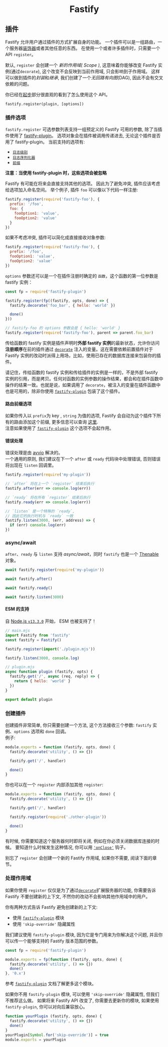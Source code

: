 <h1 align="center">Fastify</h1>

## 插件
Fastify 允许用户通过插件的方式扩展自身的功能。
一个插件可以是一组路由，一个服务器[装饰器](https://github.com/fastify/docs-chinese/blob/master/docs/Decorators.md)或者其他任意的东西。 在使用一个或者许多插件时，只需要一个 API `register`。<br>

默认, `register` 会创建一个 *新的作用域( Scope )*, 这意味着你能够改变 Fastify 实例(通过`decorate`), 这个改变不会反映到当前作用域, 只会影响到子作用域。 这样可以做到插件的*封装*和*继承*, 我们创建了一个*无回路有向图*(DAG), 因此不会有交叉依赖的问题。

你已经在[起步](https://github.com/fastify/docs-chinese/blob/master/docs/Getting-Started.md#register)部分很直观的看到了怎么使用这个 API。
```
fastify.register(plugin, [options])
```

<a name="plugin-options"></a>
### 插件选项
`fastify.register` 可选参数列表支持一组预定义的 Fastify 可用的参数, 除了当插件使用了 [fastify-plugin](https://github.com/fastify/fastify-plugin)。 选项对象会在插件被调用传递进去, 无论这个插件是否用了 fastify-plugin。 当前支持的选项有:

+ [`日志级别`](https://github.com/fastify/docs-chinese/blob/master/docs/Routes.md#custom-log-level)
+ [`日志序列化器`](https://github.com/fastify/docs-chinese/blob/master/docs/Routes.md#custom-log-serializer)
+ [`前缀`](https://github.com/fastify/docs-chinese/blob/master/docs/Plugins.md#route-prefixing-options)

**注意：当使用 fastify-plugin 时，这些选项会被忽略**

Fastify 有可能在将来会直接支持其他的选项。 因此为了避免冲突, 插件应该考虑给选项加入命名空间。 举个例子, 插件 `foo` 可以像以下代码一样注册:

```js
fastify.register(require('fastify-foo'), {
  prefix: '/foo',
  foo: {
    fooOption1: 'value',
    fooOption2: 'value'
  }
})
```

如果不考虑冲突, 插件可以简化成直接接收对象参数:

```js
fastify.register(require('fastify-foo'), {
  prefix: '/foo',
  fooOption1: 'value',
  fooOption2: 'value'
})
```

`options` 参数还可以是一个在插件注册时确定的 `函数`，这个函数的第一位参数是 fastify 实例：

```js
const fp = require('fastify-plugin')

fastify.register(fp((fastify, opts, done) => {
  fastify.decorate('foo_bar', { hello: 'world' })

  done()
}))

// fastify-foo 的 options 参数会是 { hello: 'world' }
fastify.register(require('fastify-foo'), parent => parent.foo_bar)
```

传给函数的 fastify 实例是插件声明时**外部 fastify 实例**的最新状态，允许你访问**注册顺序**在前的插件通过 [`decorate`](https://github.com/fastify/docs-chinese/blob/master/docs/Decorators.md) 注入的变量。这在需要依赖前置插件对于 Fastify 实例的改动时派得上用场，比如，使用已存在的数据库连接来包装你的插件。

请记住，传给函数的 fastify 实例和传给插件的实例是一样的，不是外部 fastify 实例的引用，而是拷贝。任何对函数的实例参数的操作结果，都会和在插件函数中操作的结果一致。也就是说，如果调用了 `decorate`，被注入的变量在插件函数中也是可用的，除非你使用 [`fastify-plugin`](https://github.com/fastify/fastify-plugin) 包装了这个插件。

<a name="route-prefixing-option"></a>
#### 路由前缀选项
如果你传入以 `prefix`为 key , `string` 为值的选项, Fastify 会自动为这个插件下所有的路由添加这个前缀, 更多信息可以查询 [这里](https://github.com/fastify/docs-chinese/blob/master/docs/Routes.md#route-prefixing).<br>
注意如果使用了 [`fastify-plugin`](https://github.com/fastify/fastify-plugin) 这个选项不会起作用。

<a name="error-handling"></a>
#### 错误处理
错误处理是由 [avvio](https://github.com/mcollina/avvio#error-handling) 解决的。<br>
一个通用的原则, 我们建议在下一个 `after` 或 `ready` 代码块中处理错误, 否则错误将出现在 `listen` 回调里。

```js
fastify.register(require('my-plugin'))

// `after` 将在上一个 `register` 结束后执行
fastify.after(err => console.log(err))

// `ready` 将在所有 `register` 结束后执行
fastify.ready(err => console.log(err))

// `listen` 是一个特殊的 `ready`,
// 因此它的执行时机与 `ready` 一致
fastify.listen(3000, (err, address) => {
  if (err) console.log(err)
})
```

<a name="async-await"></a>
### async/await

`after`、`ready` 与 `listen` 支持 *async/await*，同时 `fastify` 也是一个 [Thenable](https://promisesaplus.com/) 对象。

```js
await fastify.register(require('my-plugin'))

await fastify.after()

await fastify.ready()

await fastify.listen(3000)
```

<a name="esm-support"></a>
#### ESM 的支持

自 [Node.js `v13.3.0`](https://nodejs.org/api/esm.html) 开始， ESM 也被支持了！

```js
// main.mjs
import Fastify from 'fastify'
const fastify = Fastify()

fastify.register(import('./plugin.mjs'))

fastify.listen(3000, console.log)

// plugin.mjs
async function plugin (fastify, opts) {
  fastify.get('/', async (req, reply) => {
    return { hello: 'world' }
  })
}

export default plugin
```

<a name="create-plugin"></a>
### 创建插件
创建插件非常简单, 你只需要创建一个方法, 这个方法接收三个参数: `fastify` 实例、`options` 选项和 `done` 回调。<br>
例子:
```js
module.exports = function (fastify, opts, done) {
  fastify.decorate('utility', () => {})

  fastify.get('/', handler)

  done()
}
```
你也可以在一个 `register` 内部添加其他 `register`:
```js
module.exports = function (fastify, opts, done) {
  fastify.decorate('utility', () => {})

  fastify.get('/', handler)

  fastify.register(require('./other-plugin'))

  done()
}
```
有时候, 你需要知道这个服务器何时即将关闭, 例如在你必须关闭数据库连接的时候。 要知道什么时候发生这种情况, 你可以用 [`'onClose'`](https://github.com/fastify/docs-chinese/blob/master/docs/Hooks.md#on-close) 钩子。

别忘了 `register` 会创建一个新的 Fastify 作用域, 如果你不需要, 阅读下面的章节。

<a name="handle-scope"></a>
### 处理作用域
如果你使用 `register` 仅仅是为了通过[`decorate`](https://github.com/fastify/docs-chinese/blob/master/docs/Decorators.md)扩展服务器的功能, 你需要告诉 Fastify 不要创建新的上下文, 不然你的改动不会影响其他作用域中的用户。

你有两种方式告诉 Fastify 避免创建新的上下文:
- 使用 [`fastify-plugin`](https://github.com/fastify/fastify-plugin) 模块 
- 使用 `'skip-override'` 隐藏属性

我们建议使用 `fastify-plugin` 模块, 因为它是专门用来为你解决这个问题, 并且你可以传一个能够支持的 Fastify 版本范围的参数。
```js
const fp = require('fastify-plugin')

module.exports = fp(function (fastify, opts, done) {
  fastify.decorate('utility', () => {})
  done()
}, '0.x')
```
参考 [`fastify-plugin`](https://github.com/fastify/fastify-plugin) 文档了解更多这个模块。

如果你不用 `fastify-plugin` 模块, 可以使用 `'skip-override'` 隐藏属性, 但我们不推荐这么做。 如果将来 Fastify API 改变了, 你需要去更新你的模块, 如果使用 `fastify-plugin`, 你可以对向后兼容放心。
```js
function yourPlugin (fastify, opts, done) {
  fastify.decorate('utility', () => {})
  done()
}
yourPlugin[Symbol.for('skip-override')] = true
module.exports = yourPlugin
```
